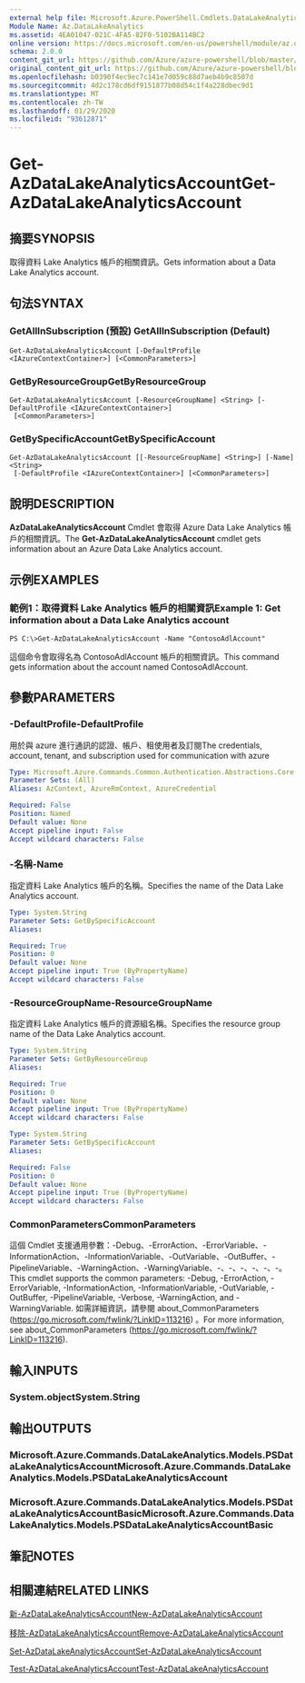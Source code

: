 ```yaml
---
external help file: Microsoft.Azure.PowerShell.Cmdlets.DataLakeAnalytics.dll-Help.xml
Module Name: Az.DataLakeAnalytics
ms.assetid: 4EA01047-021C-4FA5-82F0-5102BA114BC2
online version: https://docs.microsoft.com/en-us/powershell/module/az.datalakeanalytics/get-azdatalakeanalyticsaccount
schema: 2.0.0
content_git_url: https://github.com/Azure/azure-powershell/blob/master/src/DataLakeAnalytics/DataLakeAnalytics/help/Get-AzDataLakeAnalyticsAccount.md
original_content_git_url: https://github.com/Azure/azure-powershell/blob/master/src/DataLakeAnalytics/DataLakeAnalytics/help/Get-AzDataLakeAnalyticsAccount.md
ms.openlocfilehash: b0390f4ec9ec7c141e7d059c88d7aeb4b9c8507d
ms.sourcegitcommit: 4d2c178cd6df9151877b08d54c1f4a228dbec9d1
ms.translationtype: MT
ms.contentlocale: zh-TW
ms.lasthandoff: 01/29/2020
ms.locfileid: "93612871"
---
```

# <span data-ttu-id="9f4dd-101">Get-AzDataLakeAnalyticsAccount</span><span class="sxs-lookup"><span data-stu-id="9f4dd-101">Get-AzDataLakeAnalyticsAccount</span></span>

## <span data-ttu-id="9f4dd-102">摘要</span><span class="sxs-lookup"><span data-stu-id="9f4dd-102">SYNOPSIS</span></span>
<span data-ttu-id="9f4dd-103">取得資料 Lake Analytics 帳戶的相關資訊。</span><span class="sxs-lookup"><span data-stu-id="9f4dd-103">Gets information about a Data Lake Analytics account.</span></span>

## <span data-ttu-id="9f4dd-104">句法</span><span class="sxs-lookup"><span data-stu-id="9f4dd-104">SYNTAX</span></span>

### <span data-ttu-id="9f4dd-105">GetAllInSubscription (預設) </span><span class="sxs-lookup"><span data-stu-id="9f4dd-105">GetAllInSubscription (Default)</span></span>
```
Get-AzDataLakeAnalyticsAccount [-DefaultProfile <IAzureContextContainer>] [<CommonParameters>]
```

### <span data-ttu-id="9f4dd-106">GetByResourceGroup</span><span class="sxs-lookup"><span data-stu-id="9f4dd-106">GetByResourceGroup</span></span>
```
Get-AzDataLakeAnalyticsAccount [-ResourceGroupName] <String> [-DefaultProfile <IAzureContextContainer>]
 [<CommonParameters>]
```

### <span data-ttu-id="9f4dd-107">GetBySpecificAccount</span><span class="sxs-lookup"><span data-stu-id="9f4dd-107">GetBySpecificAccount</span></span>
```
Get-AzDataLakeAnalyticsAccount [[-ResourceGroupName] <String>] [-Name] <String>
 [-DefaultProfile <IAzureContextContainer>] [<CommonParameters>]
```

## <span data-ttu-id="9f4dd-108">說明</span><span class="sxs-lookup"><span data-stu-id="9f4dd-108">DESCRIPTION</span></span>
<span data-ttu-id="9f4dd-109">**AzDataLakeAnalyticsAccount** Cmdlet 會取得 Azure Data Lake Analytics 帳戶的相關資訊。</span><span class="sxs-lookup"><span data-stu-id="9f4dd-109">The **Get-AzDataLakeAnalyticsAccount** cmdlet gets information about an Azure Data Lake Analytics account.</span></span>

## <span data-ttu-id="9f4dd-110">示例</span><span class="sxs-lookup"><span data-stu-id="9f4dd-110">EXAMPLES</span></span>

### <span data-ttu-id="9f4dd-111">範例1：取得資料 Lake Analytics 帳戶的相關資訊</span><span class="sxs-lookup"><span data-stu-id="9f4dd-111">Example 1: Get information about a Data Lake Analytics account</span></span>
```
PS C:\>Get-AzDataLakeAnalyticsAccount -Name "ContosoAdlAccount"
```

<span data-ttu-id="9f4dd-112">這個命令會取得名為 ContosoAdlAccount 帳戶的相關資訊。</span><span class="sxs-lookup"><span data-stu-id="9f4dd-112">This command gets information about the account named ContosoAdlAccount.</span></span>

## <span data-ttu-id="9f4dd-113">參數</span><span class="sxs-lookup"><span data-stu-id="9f4dd-113">PARAMETERS</span></span>

### <span data-ttu-id="9f4dd-114">-DefaultProfile</span><span class="sxs-lookup"><span data-stu-id="9f4dd-114">-DefaultProfile</span></span>
<span data-ttu-id="9f4dd-115">用於與 azure 進行通訊的認證、帳戶、租使用者及訂閱</span><span class="sxs-lookup"><span data-stu-id="9f4dd-115">The credentials, account, tenant, and subscription used for communication with azure</span></span>

```yaml
Type: Microsoft.Azure.Commands.Common.Authentication.Abstractions.Core.IAzureContextContainer
Parameter Sets: (All)
Aliases: AzContext, AzureRmContext, AzureCredential

Required: False
Position: Named
Default value: None
Accept pipeline input: False
Accept wildcard characters: False
```

### <span data-ttu-id="9f4dd-116">-名稱</span><span class="sxs-lookup"><span data-stu-id="9f4dd-116">-Name</span></span>
<span data-ttu-id="9f4dd-117">指定資料 Lake Analytics 帳戶的名稱。</span><span class="sxs-lookup"><span data-stu-id="9f4dd-117">Specifies the name of the Data Lake Analytics account.</span></span>

```yaml
Type: System.String
Parameter Sets: GetBySpecificAccount
Aliases:

Required: True
Position: 0
Default value: None
Accept pipeline input: True (ByPropertyName)
Accept wildcard characters: False
```

### <span data-ttu-id="9f4dd-118">-ResourceGroupName</span><span class="sxs-lookup"><span data-stu-id="9f4dd-118">-ResourceGroupName</span></span>
<span data-ttu-id="9f4dd-119">指定資料 Lake Analytics 帳戶的資源組名稱。</span><span class="sxs-lookup"><span data-stu-id="9f4dd-119">Specifies the resource group name of the Data Lake Analytics account.</span></span>

```yaml
Type: System.String
Parameter Sets: GetByResourceGroup
Aliases:

Required: True
Position: 0
Default value: None
Accept pipeline input: True (ByPropertyName)
Accept wildcard characters: False
```

```yaml
Type: System.String
Parameter Sets: GetBySpecificAccount
Aliases:

Required: False
Position: 0
Default value: None
Accept pipeline input: True (ByPropertyName)
Accept wildcard characters: False
```

### <span data-ttu-id="9f4dd-120">CommonParameters</span><span class="sxs-lookup"><span data-stu-id="9f4dd-120">CommonParameters</span></span>
<span data-ttu-id="9f4dd-121">這個 Cmdlet 支援通用參數：-Debug、-ErrorAction、-ErrorVariable、-InformationAction、-InformationVariable、-OutVariable、-OutBuffer、-PipelineVariable、-WarningAction、-WarningVariable、-、-、-、-、-、-。</span><span class="sxs-lookup"><span data-stu-id="9f4dd-121">This cmdlet supports the common parameters: -Debug, -ErrorAction, -ErrorVariable, -InformationAction, -InformationVariable, -OutVariable, -OutBuffer, -PipelineVariable, -Verbose, -WarningAction, and -WarningVariable.</span></span> <span data-ttu-id="9f4dd-122">如需詳細資訊，請參閱 about_CommonParameters (https://go.microsoft.com/fwlink/?LinkID=113216) 。</span><span class="sxs-lookup"><span data-stu-id="9f4dd-122">For more information, see about_CommonParameters (https://go.microsoft.com/fwlink/?LinkID=113216).</span></span>

## <span data-ttu-id="9f4dd-123">輸入</span><span class="sxs-lookup"><span data-stu-id="9f4dd-123">INPUTS</span></span>

### <span data-ttu-id="9f4dd-124">System.object</span><span class="sxs-lookup"><span data-stu-id="9f4dd-124">System.String</span></span>

## <span data-ttu-id="9f4dd-125">輸出</span><span class="sxs-lookup"><span data-stu-id="9f4dd-125">OUTPUTS</span></span>

### <span data-ttu-id="9f4dd-126">Microsoft.Azure.Commands.DataLakeAnalytics.Models.PSDataLakeAnalyticsAccount</span><span class="sxs-lookup"><span data-stu-id="9f4dd-126">Microsoft.Azure.Commands.DataLakeAnalytics.Models.PSDataLakeAnalyticsAccount</span></span>

### <span data-ttu-id="9f4dd-127">Microsoft.Azure.Commands.DataLakeAnalytics.Models.PSDataLakeAnalyticsAccountBasic</span><span class="sxs-lookup"><span data-stu-id="9f4dd-127">Microsoft.Azure.Commands.DataLakeAnalytics.Models.PSDataLakeAnalyticsAccountBasic</span></span>

## <span data-ttu-id="9f4dd-128">筆記</span><span class="sxs-lookup"><span data-stu-id="9f4dd-128">NOTES</span></span>

## <span data-ttu-id="9f4dd-129">相關連結</span><span class="sxs-lookup"><span data-stu-id="9f4dd-129">RELATED LINKS</span></span>

[<span data-ttu-id="9f4dd-130">新-AzDataLakeAnalyticsAccount</span><span class="sxs-lookup"><span data-stu-id="9f4dd-130">New-AzDataLakeAnalyticsAccount</span></span>](./New-AzDataLakeAnalyticsAccount.md)

[<span data-ttu-id="9f4dd-131">移除-AzDataLakeAnalyticsAccount</span><span class="sxs-lookup"><span data-stu-id="9f4dd-131">Remove-AzDataLakeAnalyticsAccount</span></span>](./Remove-AzDataLakeAnalyticsAccount.md)

[<span data-ttu-id="9f4dd-132">Set-AzDataLakeAnalyticsAccount</span><span class="sxs-lookup"><span data-stu-id="9f4dd-132">Set-AzDataLakeAnalyticsAccount</span></span>](./Set-AzDataLakeAnalyticsAccount.md)

[<span data-ttu-id="9f4dd-133">Test-AzDataLakeAnalyticsAccount</span><span class="sxs-lookup"><span data-stu-id="9f4dd-133">Test-AzDataLakeAnalyticsAccount</span></span>](./Test-AzDataLakeAnalyticsAccount.md)


